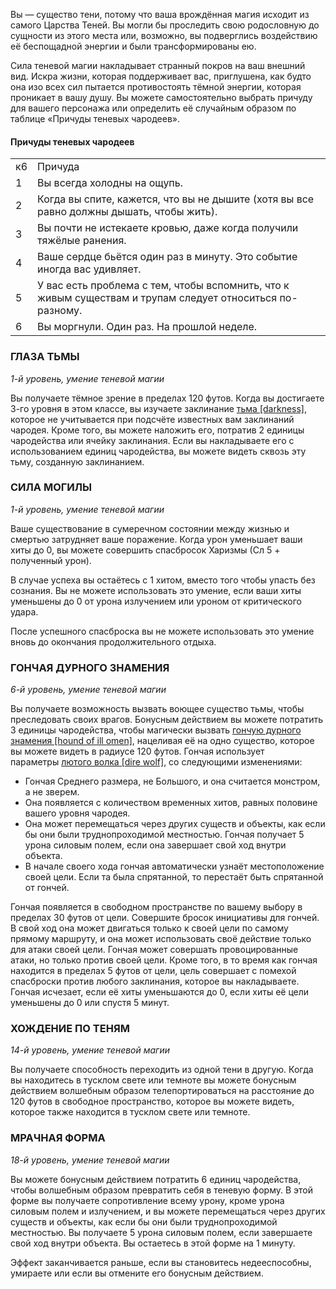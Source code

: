 Вы — существо тени, потому что ваша врождённая магия исходит из самого Царства Теней. Вы могли бы проследить свою родословную до сущности из этого места или, возможно, вы подверглись воздействию её беспощадной энергии и были трансформированы ею.

Сила теневой магии накладывает странный покров на ваш внешний вид. Искра жизни, которая поддерживает вас, приглушена, как будто она изо всех сил пытается противостоять тёмной энергии, которая проникает в вашу душу. Вы можете самостоятельно выбрать причуду для вашего персонажа или определить её случайным образом по таблице «Причуды теневых чародеев».

#### Причуды теневых чародеев

|   |   |
|---|---|
|к6|Причуда|
|1|Вы всегда холодны на ощупь.|
|2|Когда вы спите, кажется, что вы не дышите (хотя вы все равно должны дышать, чтобы жить).|
|3|Вы почти не истекаете кровью, даже когда получили тяжёлые ранения.|
|4|Ваше сердце бьётся один раз в минуту. Это событие иногда вас удивляет.|
|5|У вас есть проблема с тем, чтобы вспомнить, что к живым существам и трупам следует относиться по-разному.|
|6|Вы моргнули. Один раз. На прошлой неделе.|

  

### ГЛАЗА ТЬМЫ

_1-й уровень, умение теневой магии_

Вы получаете тёмное зрение в пределах 120 футов. Когда вы достигаете 3-го уровня в этом классе, вы изучаете заклинание [тьма [darkness]](https://dnd.su/spells/353-darkness/), которое не учитывается при подсчёте известных вам заклинаний чародея. Кроме того, вы можете наложить его, потратив 2 единицы чародейства или ячейку заклинания. Если вы накладываете его с использованием единиц чародейства, вы можете видеть сквозь эту тьму, созданную заклинанием.

  

### СИЛА МОГИЛЫ

_1-й уровень, умение теневой магии_

Ваше существование в сумеречном состоянии между жизнью и смертью затрудняет ваше поражение. Когда урон уменьшает ваши хиты до 0, вы можете совершить спасбросок Харизмы (Сл 5 + полученный урон).

В случае успеха вы остаётесь с 1 хитом, вместо того чтобы упасть без сознания. Вы не можете использовать это умение, если ваши хиты уменьшены до 0 от урона излучением или уроном от критического удара.

После успешного спасброска вы не можете использовать это умение вновь до окончания продолжительного отдыха.

  

### ГОНЧАЯ ДУРНОГО ЗНАМЕНИЯ

_6-й уровень, умение теневой магии_

Вы получаете возможность вызвать воющее существо тьмы, чтобы преследовать своих врагов. Бонусным действием вы можете потратить 3 единицы чародейства, чтобы магически вызвать [гончую дурного знамения [hound of ill omen]](https://dnd.su/bestiary/2017-hound_of_ill_omen/), нацеливая её на одно существо, которое вы можете видеть в радиусе 120 футов. Гончая использует параметры [лютого волка [dire wolf]](https://dnd.su/bestiary/297-dire_wolf/), со следующими изменениями:

- Гончая Среднего размера, не Большого, и она считается монстром, а не зверем.
- Она появляется с количеством временных хитов, равных половине вашего уровня чародея.
- Она может перемещаться через других существ и объекты, как если бы они были труднопроходимой местностью. Гончая получает 5 урона силовым полем, если она завершает свой ход внутри объекта.
- В начале своего хода гончая автоматически узнаёт местоположение своей цели. Если та была спрятанной, то перестаёт быть спрятанной от гончей.

Гончая появляется в свободном пространстве по вашему выбору в пределах 30 футов от цели. Совершите бросок инициативы для гончей. В свой ход она может двигаться только к своей цели по самому прямому маршруту, и она может использовать своё действие только для атаки своей цели. Гончая может совершать провоцированные атаки, но только против своей цели. Кроме того, в то время как гончая находится в пределах 5 футов от цели, цель совершает с помехой спасброски против любого заклинания, которое вы накладываете. Гончая исчезает, если её хиты уменьшаются до 0, если хиты её цели уменьшены до 0 или спустя 5 минут.

  

### ХОЖДЕНИЕ ПО ТЕНЯМ

_14-й уровень, умение теневой магии_

Вы получаете способность переходить из одной тени в другую. Когда вы находитесь в тусклом свете или темноте вы можете бонусным действием волшебным образом телепортироваться на расстояние до 120 футов в свободное пространство, которое вы можете видеть, которое также находится в тусклом свете или темноте.

  

### МРАЧНАЯ ФОРМА

_18-й уровень, умение теневой магии_

Вы можете бонусным действием потратить 6 единиц чародейства, чтобы волшебным образом превратить себя в теневую форму. В этой форме вы получаете сопротивление всему урону, кроме урона силовым полем и излучением, и вы можете перемещаться через других существ и объекты, как если бы они были труднопроходимой местностью. Вы получаете 5 урона силовым полем, если завершаете свой ход внутри объекта. Вы остаетесь в этой форме на 1 минуту.

Эффект заканчивается раньше, если вы становитесь недееспособны, умираете или если вы отмените его бонусным действием.